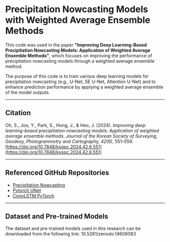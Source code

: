 # Precipitation Nowcasting Models with Weighted Average Ensemble Methods

This code was used in the paper **"Improving Deep Learning-Based Precipitation Nowcasting Models: Application of Weighted Average Ensemble Methods"**, which focuses on improving the performance of precipitation nowcasting models through a weighted average ensemble method.

The purpose of this code is to train various deep learning models for precipitation nowcasting (e.g., U-Net, SE U-Net, Attention U-Net) and to enhance prediction performance by applying a weighted average ensemble of the model outputs.

---

## Citation

Oh, S., Joo, Y., Park, S., Hong, J., & Heo, J. (2024). *Improving deep learning-based precipitation nowcasting models: Application of weighted average ensemble methods*. *Journal of the Korean Society of Surveying, Geodesy, Photogrammetry and Cartography, 42*(6), 551–559. [https://doi.org/10.7848/ksgpc.2024.42.6.551](https://doi.org/10.7848/ksgpc.2024.42.6.551)

---

## Referenced GitHub Repositories

- [Precipitation Nowcasting](https://github.com/Hzzone/Precipitation-Nowcasting)  
- [Pytorch UNet](https://github.com/milesial/Pytorch-UNet)  
- [ConvLSTM PyTorch](https://github.com/jhhuang96/ConvLSTM-PyTorch)

---

## Dataset and Pre-trained Models

The dataset and pre-trained models used in this research can be downloaded from the following link: 10.5281/zenodo.14608083
